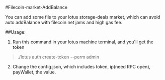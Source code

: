 #Filecoin-market-AddBalance

You can add some fils to your lotus storage-deals market, which can avoid auto addBalance with filecoin net jams and high gas fee.




##Usage:
1. Run this command in your lotus machine terminal, and you'll get the token
> ./lotus auth create-token --perm admin

2. Change the config.json, which includes token, ip(need RPC open), payWallet, the value.

